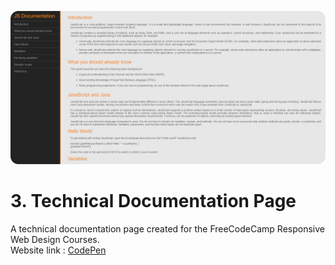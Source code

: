 ![preview_technical_documentation_page](Images/preview.png)

# 3. Technical Documentation Page
A technical documentation page created for the FreeCodeCamp Responsive Web Design Courses.  
Website link : [CodePen](https://codepen.io/M-Laetitia/pen/wvRgyve)
